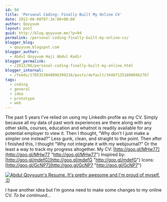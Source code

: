 ```yaml
---
id: 94
title: 'Personal Coding: Finally Built My Online CV'
date: 2012-06-08T07:34:00+00:00
author: Qoyyuum
layout: post
guid: http://blog.qoyyuum.me/?p=94
permalink: /personal-coding-finally-built-my-online-cv/
blogger_blog:
  - qoyyuum.blogspot.com
blogger_author:
  - Abdul Qoyyuum Haji Abdul Kadir
blogger_permalink:
  - /2012/06/personal-coding-finally-built-my-online.html
blogger_internal:
  - /feeds/1705353048896399216/posts/default/3446713518000462767
tags:
  - coding
  - general
  - idea
  - prototype
  - web
---
```

The past 5 years I’ve relied on using my LinkedIn profile as my CV. Simply because all my data of past work experiences are there along with any other skills, courses, education and whatnot is readily available for any potential employer to view it. Then I thought, “Why don’t I just make a simpler one instead?” Less gunk, clean, and straight to the point. Then after I finished this, I thought “Why not integrate it with my webjournal?” Or the least a way to track my progress altogether. My CV: [http://goo.gl/MHw77](http://goo.gl/MHw77 "http://goo.gl/MHw77") Inspired by: [http://goo.gl/mdefG](http://goo.gl/mdefG "http://goo.gl/mdefG") Icons: [http://goo.gl/GcNP7](http://goo.gl/GcNP7 "http://goo.gl/GcNP7")

[<img style="background-image: none; border-bottom: 0px; border-left: 0px; padding-left: 0px; padding-right: 0px; display: inline; border-top: 0px; border-right: 0px; padding-top: 0px" title="AbdulQoyyuum's Online Resume" border="0" alt="Abdul Qoyyuum's Resume. It's pretty awesome and I'm proud of myself. :D" src="http://i0.wp.com/blog.qoyyuum.me/wp-content/uploads/2012/06/AbdulQoyyuum-Resume_thumb-25255B2-25255D.png?resize=523%2C772" data-recalc-dims="1" />](http://i0.wp.com/blog.qoyyuum.me/wp-content/uploads/2012/06/AbdulQoyyuum-Resume_thumb-25255B2-25255D.png)

I have another idea but I’m gonna need to make some changes to my online CV. _To be continued…_